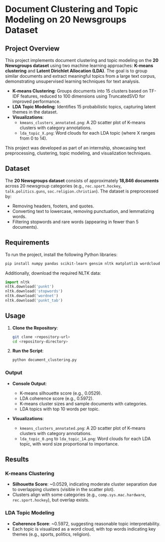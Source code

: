 # Document Clustering and Topic Modeling on 20 Newsgroups Dataset

## Project Overview
This project implements document clustering and topic modeling on the **20 Newsgroups dataset** using two machine learning approaches: **K-means clustering** and **Latent Dirichlet Allocation (LDA)**. The goal is to group similar documents and extract meaningful topics from a large text corpus, demonstrating unsupervised learning techniques for text analysis.

- **K-means Clustering**: Groups documents into 15 clusters based on TF-IDF features, reduced to 100 dimensions using TruncatedSVD for improved performance.
- **LDA Topic Modeling**: Identifies 15 probabilistic topics, capturing latent themes in the dataset.
- **Visualizations**:
  - `kmeans_clusters_annotated.png`: A 2D scatter plot of K-means clusters with category annotations.
  - `lda_topic_X.png`: Word clouds for each LDA topic (where X ranges from 0 to 14).

This project was developed as part of an internship, showcasing text preprocessing, clustering, topic modeling, and visualization techniques.

## Dataset
The **20 Newsgroups dataset** consists of approximately **18,846 documents** across 20 newsgroup categories (e.g., `rec.sport.hockey`, `talk.politics.guns`, `soc.religion.christian`). The dataset is preprocessed by:

- Removing headers, footers, and quotes.
- Converting text to lowercase, removing punctuation, and lemmatizing words.
- Filtering stopwords and rare words (appearing in fewer than 5 documents).

## Requirements
To run the project, install the following Python libraries:

```bash
pip install numpy pandas scikit-learn gensim nltk matplotlib wordcloud
```

Additionally, download the required NLTK data:

```python
import nltk
nltk.download('punkt')
nltk.download('stopwords')
nltk.download('wordnet')
nltk.download('punkt_tab')
```

## Usage

1. **Clone the Repository**:
   ```bash
   git clone <repository-url>
   cd <repository-directory>
   ```

2. **Run the Script**:
   ```bash
   python document_clustering.py
   ```

### Output
- **Console Output**:
  - K-means silhouette score (e.g., 0.0529).
  - LDA coherence score (e.g., 0.5972).
  - K-means cluster sizes and sample documents with categories.
  - LDA topics with top 10 words per topic.

- **Visualizations**:
  - `kmeans_clusters_annotated.png`: A 2D scatter plot of K-means clusters with category annotations.
  - `lda_topic_0.png` to `lda_topic_14.png`: Word clouds for each LDA topic, with word size proportional to importance.

## Results

### K-means Clustering
- **Silhouette Score**: ~0.0529, indicating moderate cluster separation due to overlapping clusters (visible in the scatter plot).
- Clusters align with some categories (e.g., `comp.sys.mac.hardware`, `rec.sport.hockey`), but overlap exists.

### LDA Topic Modeling
- **Coherence Score**: ~0.5972, suggesting reasonable topic interpretability.
- Each topic is visualized as a word cloud, with top words indicating key themes (e.g., sports, politics, religion).

